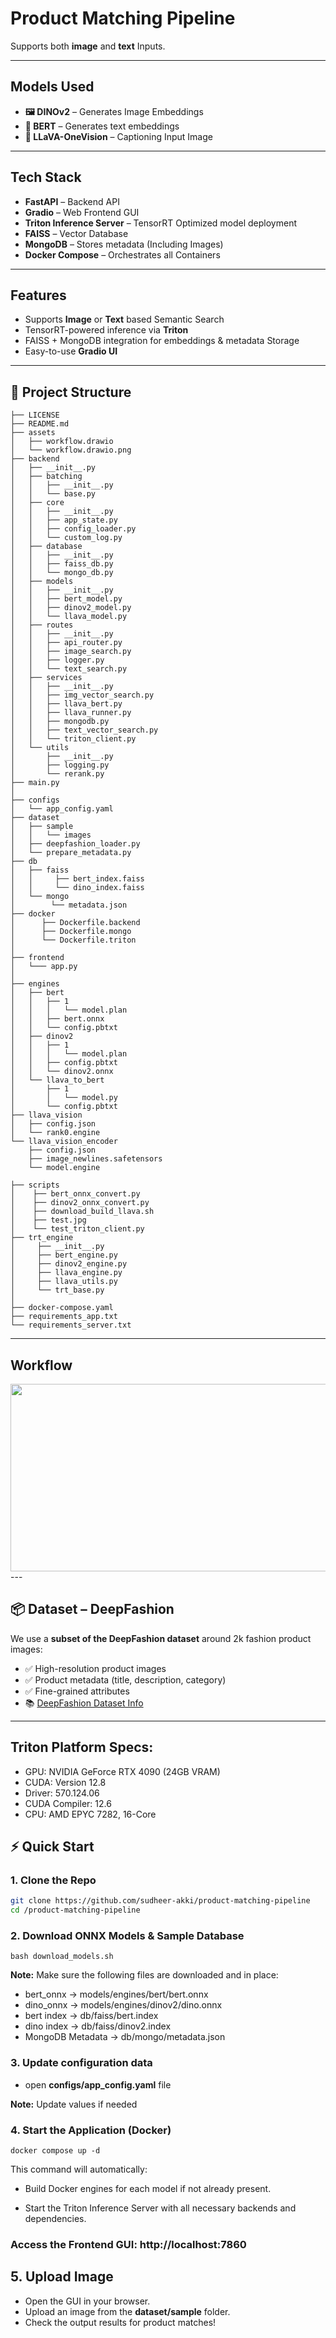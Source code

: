 # Product Matching Pipeline 

Supports both **image** and **text** Inputs.

---

## Models Used

- **🖼️ DINOv2** – Generates Image Embeddings  
- **🧠 BERT** – Generates text embeddings  
- **📸 LLaVA-OneVision** – Captioning Input Image

---

## Tech Stack

-  **FastAPI** – Backend API  
-  **Gradio** – Web Frontend GUI  
-  **Triton Inference Server** – TensorRT Optimized model deployment  
-  **FAISS** – Vector Database
-  **MongoDB** – Stores metadata (Including Images)  
-  **Docker Compose** – Orchestrates all Containers
---

## Features

- Supports **Image** or **Text** based Semantic Search
- TensorRT-powered inference via **Triton**
- FAISS + MongoDB integration for embeddings & metadata Storage
- Easy-to-use **Gradio UI**
---
## 📁 Project Structure

```
├── LICENSE
├── README.md
├── assets
│   ├── workflow.drawio
│   └── workflow.drawio.png
├── backend
│   ├── __init__.py
│   ├── batching
│   │   ├── __init__.py
│   │   └── base.py
│   ├── core
│   │   ├── __init__.py
│   │   ├── app_state.py
│   │   ├── config_loader.py
│   │   └── custom_log.py
│   ├── database
│   │   ├── __init__.py
│   │   ├── faiss_db.py
│   │   └── mongo_db.py
│   ├── models
│   │   ├── __init__.py
│   │   ├── bert_model.py
│   │   ├── dinov2_model.py
│   │   └── llava_model.py
│   ├── routes
│   │   ├── __init__.py
│   │   ├── api_router.py
│   │   ├── image_search.py
│   │   ├── logger.py
│   │   └── text_search.py
│   ├── services
│   │   ├── __init__.py
│   │   ├── img_vector_search.py
│   │   ├── llava_bert.py
│   │   ├── llava_runner.py
│   │   ├── mongodb.py
│   │   ├── text_vector_search.py
│   │   └── triton_client.py
│   └── utils
│       ├── __init__.py
│       ├── logging.py
│       └── rerank.py
├── main.py
│ 
├── configs
│   └── app_config.yaml
├── dataset
│   ├── sample
│   │   └── images
│   ├── deepfashion_loader.py
│   └── prepare_metadata.py
├── db
│   ├── faiss
│   │     ├── bert_index.faiss
│   │     └── dino_index.faiss
│   └── mongo
│        └── metadata.json
├── docker         
│      ├── Dockerfile.backend
│      ├── Dockerfile.mongo
│      └── Dockerfile.triton
│
├── frontend
│   └─── app.py
│
├── engines
│   ├── bert
│   │   ├── 1
│   │   │   └── model.plan
│   │   ├── bert.onnx
│   │   └── config.pbtxt
│   ├── dinov2
│   │   ├── 1
│   │   │   └── model.plan
│   │   ├── config.pbtxt
│   │   └── dinov2.onnx
│   └── llava_to_bert
│       ├── 1
│       │   └── model.py
│       └── config.pbtxt
├── llava_vision
│   ├── config.json
│   └── rank0.engine
└── llava_vision_encoder
    ├── config.json
    ├── image_newlines.safetensors
    └── model.engine

├── scripts     
│    ├── bert_onnx_convert.py
│    ├── dinov2_onnx_convert.py
│    ├── download_build_llava.sh
│    ├── test.jpg
│    └── test_triton_client.py
├── trt_engine       
│     ├── __init__.py
│     ├── bert_engine.py
│     ├── dinov2_engine.py
│     ├── llava_engine.py
│     ├── llava_utils.py
│     └── trt_base.py
│
├── docker-compose.yaml
├── requirements_app.txt
└── requirements_server.txt
```
---

## Workflow

<img src="assets/workflow.drawio.png" width="600" height="300">
---

## 📦 Dataset – DeepFashion

We use a **subset of the DeepFashion dataset** around 2k fashion product images:

- ✅ High-resolution product images  
- ✅ Product metadata (title, description, category)  
- ✅ Fine-grained attributes  
- 📚 [DeepFashion Dataset Info](http://mmlab.ie.cuhk.edu.hk/projects/DeepFashion.html)

---
## Triton Platform Specs:
+ GPU: NVIDIA GeForce RTX 4090 (24GB VRAM)
+ CUDA: Version 12.8
+ Driver: 570.124.06
+ CUDA Compiler: 12.6
+ CPU: AMD EPYC 7282, 16-Core

## ⚡ Quick Start 

### 1. Clone the Repo
```bash
git clone https://github.com/sudheer-akki/product-matching-pipeline
cd /product-matching-pipeline
```

### 2. Download ONNX Models & Sample Database

```
bash download_models.sh
```
**Note:** Make sure the following files are downloaded and in place:

+ bert_onnx -> models/engines/bert/bert.onnx
+ dino_onnx -> models/engines/dinov2/dino.onnx
+ bert index -> db/faiss/bert.index
+ dino index -> db/faiss/dinov2.index
+ MongoDB Metadata -> db/mongo/metadata.json

### 3. Update configuration data

+ open **configs/app_config.yaml** file

**Note:** Update values if needed

### 4. Start the Application (Docker)

```
docker compose up -d
```
This command will automatically:

+ Build Docker engines for each model if not already present.

+ Start the Triton Inference Server with all necessary backends and dependencies.

### Access the Frontend GUI: http://localhost:7860

## 5. Upload Image
+ Open the GUI in your browser.
+ Upload an image from the **dataset/sample** folder.
+ Check the output results for product matches!
